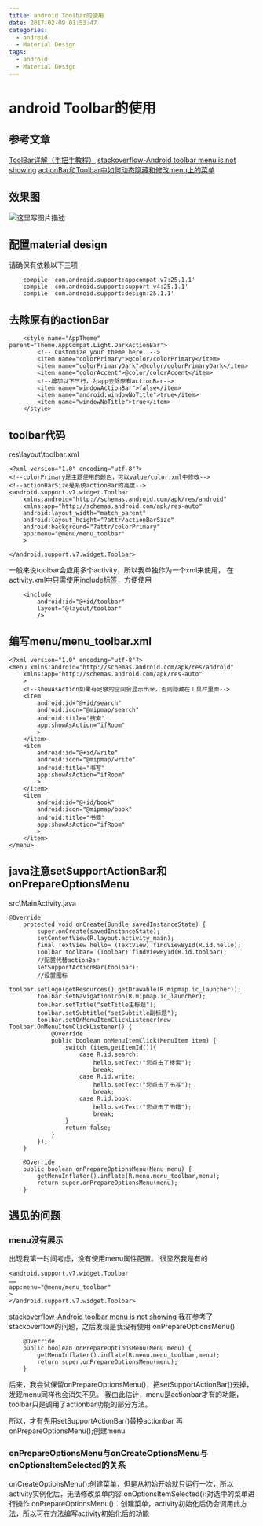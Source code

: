 ```yaml
---
title: android Toolbar的使用
date: 2017-02-09 01:53:47
categories:
  - android
  - Material Design
tags:
  - android
  - Material Design
---
```

# android Toolbar的使用
## 参考文章
[ToolBar详解（手把手教程）](http://www.jcodecraeer.com/a/anzhuokaifa/androidkaifa/2014/1118/2006.html)
[stackoverflow-Android toolbar menu is not showing](http://stackoverflow.com/questions/28317905/android-toolbar-menu-is-not-showing)
[actionBar和Toolbar中如何动态隐藏和修改menu上的菜单](http://blog.csdn.net/chenguang79/article/details/48826199)
## 效果图
![这里写图片描述](http://img.blog.csdn.net/20170209010427047?watermark/2/text/aHR0cDovL2Jsb2cuY3Nkbi5uZXQvYTEyNzQ2MjQ5OTQ=/font/5a6L5L2T/fontsize/400/fill/I0JBQkFCMA==/dissolve/70/gravity/SouthEast)
<!--more-->
## 配置material design
请确保有依赖以下三项
```
	compile 'com.android.support:appcompat-v7:25.1.1'
    compile 'com.android.support:support-v4:25.1.1'
    compile 'com.android.support:design:25.1.1'
```
## 去除原有的actionBar

```
    <style name="AppTheme" parent="Theme.AppCompat.Light.DarkActionBar">
        <!-- Customize your theme here. -->
        <item name="colorPrimary">@color/colorPrimary</item>
        <item name="colorPrimaryDark">@color/colorPrimaryDark</item>
        <item name="colorAccent">@color/colorAccent</item>
        <!--增加以下三行，为app去除原有actionBar-->
        <item name="windowActionBar">false</item>
        <item name="android:windowNoTitle">true</item>
        <item name="windowNoTitle">true</item>
    </style>
```

## toolbar代码
res\layout\toolbar.xml
```
<?xml version="1.0" encoding="utf-8"?>
<!--colorPrimary是主题使用的颜色，可以value/color.xml中修改-->
<!--actionBarSize是系统actionBar的高度-->
<android.support.v7.widget.Toolbar
    xmlns:android="http://schemas.android.com/apk/res/android"
    xmlns:app="http://schemas.android.com/apk/res-auto"
    android:layout_width="match_parent"
    android:layout_height="?attr/actionBarSize"
    android:background="?attr/colorPrimary"
    app:menu="@menu/menu_toolbar"
    >

</android.support.v7.widget.Toolbar>
```
一般来说toolbar会应用多个activity，所以我单独作为一个xml来使用，
在activity.xml中只需使用include标签，方便使用

```
	<include
        android:id="@+id/toolbar"
        layout="@layout/toolbar"
        />
```
## 编写menu/menu_toolbar.xml

```
<?xml version="1.0" encoding="utf-8"?>
<menu xmlns:android="http://schemas.android.com/apk/res/android"
    xmlns:app="http://schemas.android.com/apk/res-auto"
    >
    <!--showAsAction如果有足够的空间会显示出来，否则隐藏在工具栏里面-->
    <item
        android:id="@+id/search"
        android:icon="@mipmap/search"
        android:title="搜索"
        app:showAsAction="ifRoom"
        >
    </item>
    <item
        android:id="@+id/write"
        android:icon="@mipmap/write"
        android:title="书写"
        app:showAsAction="ifRoom"
        >
    </item>
    <item
        android:id="@+id/book"
        android:icon="@mipmap/book"
        android:title="书籍"
        app:showAsAction="ifRoom"
        >
    </item>
</menu>
```

## java注意setSupportActionBar和onPrepareOptionsMenu
src\MainActivity.java
```
@Override
    protected void onCreate(Bundle savedInstanceState) {
        super.onCreate(savedInstanceState);
        setContentView(R.layout.activity_main);
        final TextView hello= (TextView) findViewById(R.id.hello);
        Toolbar toolbar= (Toolbar) findViewById(R.id.toolbar);
        //配置代替actionBar
        setSupportActionBar(toolbar);
        //设置图标
        toolbar.setLogo(getResources().getDrawable(R.mipmap.ic_launcher));
        toolbar.setNavigationIcon(R.mipmap.ic_launcher);
        toolbar.setTitle("setTitle主标题");
        toolbar.setSubtitle("setSubtitle副标题");
        toolbar.setOnMenuItemClickListener(new Toolbar.OnMenuItemClickListener() {
            @Override
            public boolean onMenuItemClick(MenuItem item) {
                switch (item.getItemId()){
                    case R.id.search:
                        hello.setText("您点击了搜索");
                        break;
                    case R.id.write:
                        hello.setText("您点击了书写");
                        break;
                    case R.id.book:
                        hello.setText("您点击了书籍");
                        break;
                }
                return false;
            }
        });
    }

    @Override
    public boolean onPrepareOptionsMenu(Menu menu) {
        getMenuInflater().inflate(R.menu.menu_toolbar,menu);
        return super.onPrepareOptionsMenu(menu);
    }
```
## 遇见的问题
### menu没有展示
出现我第一时间考虑，没有使用menu属性配置。
很显然我是有的

```
<android.support.v7.widget.Toolbar
……
app:menu="@menu/menu_toolbar"
>
</android.support.v7.widget.Toolbar>
```

[stackoverflow-Android toolbar menu is not showing](http://stackoverflow.com/questions/28317905/android-toolbar-menu-is-not-showing)
我在参考了stackoverflow的问题，之后发现是我没有使用
onPrepareOptionsMenu()

```
    @Override
    public boolean onPrepareOptionsMenu(Menu menu) {
        getMenuInflater().inflate(R.menu.menu_toolbar,menu);
        return super.onPrepareOptionsMenu(menu);
    }
```
后来，我尝试保留onPrepareOptionsMenu()，把setSupportActionBar()去掉，发现menu同样也会消失不见。
我由此估计，menu是actionbar才有的功能，toolbar只是调用了actionbar功能的部分方法。

所以，才有先用setSupportActionBar()替换actionbar
再onPrepareOptionsMenu();创建menu
### onPrepareOptionsMenu与onCreateOptionsMenu与onOptionsItemSelected的关系
onCreateOptionsMenu():创建菜单，但是从初始开始就只运行一次，所以activity实例化后，无法修改菜单内容
onOptionsItemSelected():对选中的菜单进行操作
onPrepareOptionsMenu()：创建菜单，activity初始化后仍会调用此方法，所以可在方法编写activity初始化后的功能
